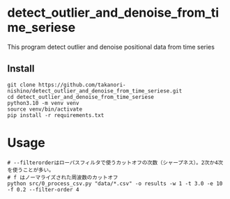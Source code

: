# detect_outlier_and_denoise_from_time_seriese
This program detect outlier and denoise positional data from time series

## Install
```
git clone https://github.com/takanori-nishino/detect_outlier_and_denoise_from_time_seriese.git
cd detect_outlier_and_denoise_from_time_seriese
python3.10 -m venv venv
source venv/bin/activate
pip install -r requirements.txt
```

# Usage
```
# --filterorderはローパスフィルタで使うカットオフの次数（シャープネス）。2次か4次を使うことが多い。
# f はノーマライズされた周波数のカットオフ
python src/0_process_csv.py "data/*.csv" -o results -w 1 -t 3.0 -e 10 -f 0.2 --filter-order 4
```